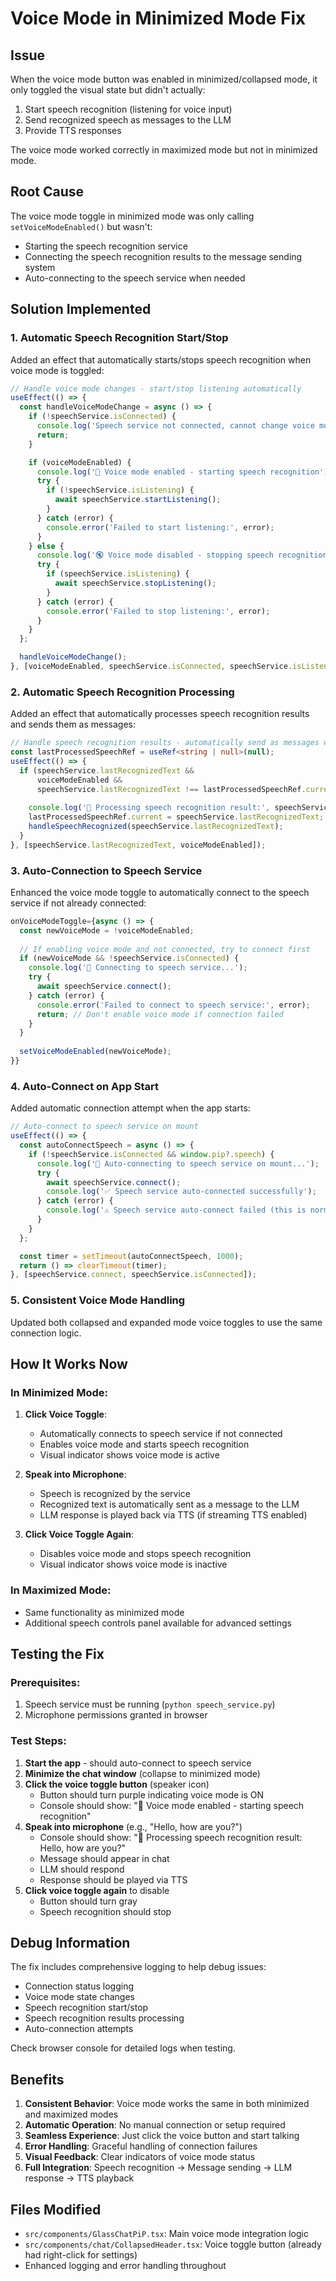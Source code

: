 # Voice Mode in Minimized Mode Fix

## Issue
When the voice mode button was enabled in minimized/collapsed mode, it only toggled the visual state but didn't actually:
1. Start speech recognition (listening for voice input)
2. Send recognized speech as messages to the LLM
3. Provide TTS responses

The voice mode worked correctly in maximized mode but not in minimized mode.

## Root Cause
The voice mode toggle in minimized mode was only calling `setVoiceModeEnabled()` but wasn't:
- Starting the speech recognition service
- Connecting the speech recognition results to the message sending system
- Auto-connecting to the speech service when needed

## Solution Implemented

### 1. **Automatic Speech Recognition Start/Stop**
Added an effect that automatically starts/stops speech recognition when voice mode is toggled:

```typescript
// Handle voice mode changes - start/stop listening automatically
useEffect(() => {
  const handleVoiceModeChange = async () => {
    if (!speechService.isConnected) {
      console.log('Speech service not connected, cannot change voice mode');
      return;
    }

    if (voiceModeEnabled) {
      console.log('🎤 Voice mode enabled - starting speech recognition');
      try {
        if (!speechService.isListening) {
          await speechService.startListening();
        }
      } catch (error) {
        console.error('Failed to start listening:', error);
      }
    } else {
      console.log('🔇 Voice mode disabled - stopping speech recognition');
      try {
        if (speechService.isListening) {
          await speechService.stopListening();
        }
      } catch (error) {
        console.error('Failed to stop listening:', error);
      }
    }
  };

  handleVoiceModeChange();
}, [voiceModeEnabled, speechService.isConnected, speechService.isListening]);
```

### 2. **Automatic Speech Recognition Processing**
Added an effect that automatically processes speech recognition results and sends them as messages:

```typescript
// Handle speech recognition results - automatically send as messages when voice mode is enabled
const lastProcessedSpeechRef = useRef<string | null>(null);
useEffect(() => {
  if (speechService.lastRecognizedText && 
      voiceModeEnabled && 
      speechService.lastRecognizedText !== lastProcessedSpeechRef.current) {
    
    console.log('🎤 Processing speech recognition result:', speechService.lastRecognizedText);
    lastProcessedSpeechRef.current = speechService.lastRecognizedText;
    handleSpeechRecognized(speechService.lastRecognizedText);
  }
}, [speechService.lastRecognizedText, voiceModeEnabled]);
```

### 3. **Auto-Connection to Speech Service**
Enhanced the voice mode toggle to automatically connect to the speech service if not already connected:

```typescript
onVoiceModeToggle={async () => {
  const newVoiceMode = !voiceModeEnabled;
  
  // If enabling voice mode and not connected, try to connect first
  if (newVoiceMode && !speechService.isConnected) {
    console.log('🔌 Connecting to speech service...');
    try {
      await speechService.connect();
    } catch (error) {
      console.error('Failed to connect to speech service:', error);
      return; // Don't enable voice mode if connection failed
    }
  }
  
  setVoiceModeEnabled(newVoiceMode);
}}
```

### 4. **Auto-Connect on App Start**
Added automatic connection attempt when the app starts:

```typescript
// Auto-connect to speech service on mount
useEffect(() => {
  const autoConnectSpeech = async () => {
    if (!speechService.isConnected && window.pip?.speech) {
      console.log('🔌 Auto-connecting to speech service on mount...');
      try {
        await speechService.connect();
        console.log('✅ Speech service auto-connected successfully');
      } catch (error) {
        console.log('⚠️ Speech service auto-connect failed (this is normal if service is not running):', error);
      }
    }
  };

  const timer = setTimeout(autoConnectSpeech, 1000);
  return () => clearTimeout(timer);
}, [speechService.connect, speechService.isConnected]);
```

### 5. **Consistent Voice Mode Handling**
Updated both collapsed and expanded mode voice toggles to use the same connection logic.

## How It Works Now

### In Minimized Mode:
1. **Click Voice Toggle**: 
   - Automatically connects to speech service if not connected
   - Enables voice mode and starts speech recognition
   - Visual indicator shows voice mode is active

2. **Speak into Microphone**:
   - Speech is recognized by the service
   - Recognized text is automatically sent as a message to the LLM
   - LLM response is played back via TTS (if streaming TTS enabled)

3. **Click Voice Toggle Again**:
   - Disables voice mode and stops speech recognition
   - Visual indicator shows voice mode is inactive

### In Maximized Mode:
- Same functionality as minimized mode
- Additional speech controls panel available for advanced settings

## Testing the Fix

### Prerequisites:
1. Speech service must be running (`python speech_service.py`)
2. Microphone permissions granted in browser

### Test Steps:
1. **Start the app** - should auto-connect to speech service
2. **Minimize the chat window** (collapse to minimized mode)
3. **Click the voice toggle button** (speaker icon)
   - Button should turn purple indicating voice mode is ON
   - Console should show: "🎤 Voice mode enabled - starting speech recognition"
4. **Speak into microphone** (e.g., "Hello, how are you?")
   - Console should show: "🎤 Processing speech recognition result: Hello, how are you?"
   - Message should appear in chat
   - LLM should respond
   - Response should be played via TTS
5. **Click voice toggle again** to disable
   - Button should turn gray
   - Speech recognition should stop

## Debug Information

The fix includes comprehensive logging to help debug issues:
- Connection status logging
- Voice mode state changes
- Speech recognition start/stop
- Speech recognition results processing
- Auto-connection attempts

Check browser console for detailed logs when testing.

## Benefits

1. **Consistent Behavior**: Voice mode works the same in both minimized and maximized modes
2. **Automatic Operation**: No manual connection or setup required
3. **Seamless Experience**: Just click the voice button and start talking
4. **Error Handling**: Graceful handling of connection failures
5. **Visual Feedback**: Clear indicators of voice mode status
6. **Full Integration**: Speech recognition → Message sending → LLM response → TTS playback

## Files Modified

- `src/components/GlassChatPiP.tsx`: Main voice mode integration logic
- `src/components/chat/CollapsedHeader.tsx`: Voice toggle button (already had right-click for settings)
- Enhanced logging and error handling throughout